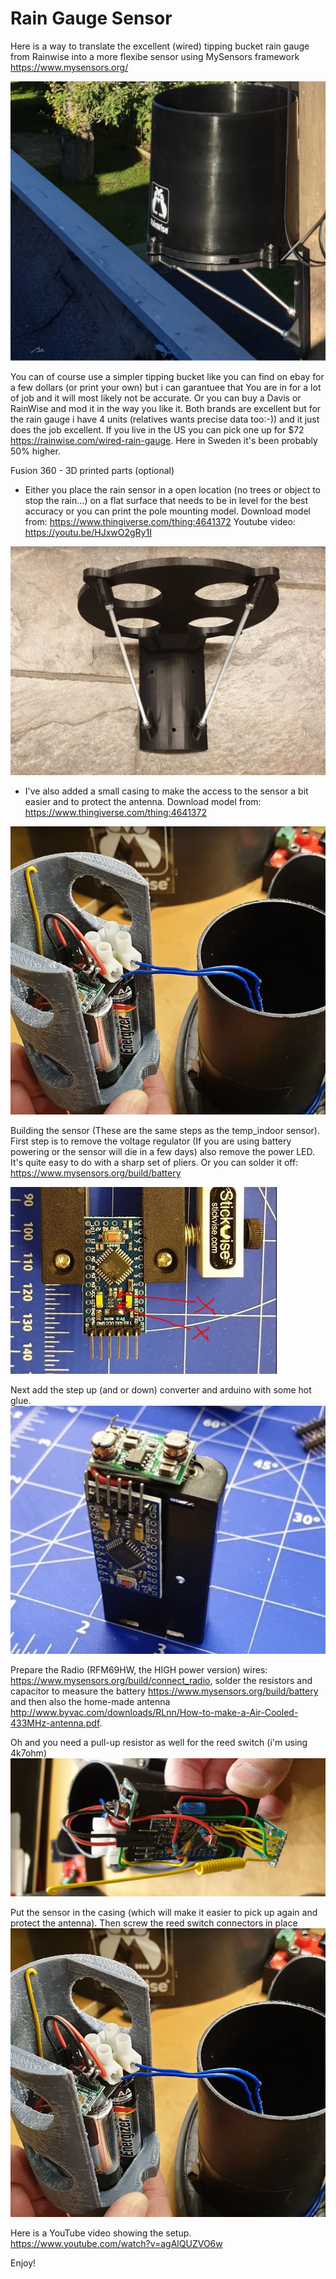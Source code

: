 # Rain Gauge Sensor
Here is a way to translate the excellent (wired) tipping bucket rain gauge from Rainwise into a more flexibe sensor using MySensors framework https://www.mysensors.org/

![1](https://github.com/boanjo/boanjo.github.io/blob/master/rain_mounted.jpg?raw=true "Pic 1")

You can of course use a simpler tipping bucket like you can find on ebay for a few dollars (or print your own) but i can garantuee that You are in for a lot of job and it will most likely not be accurate. Or you can buy a Davis or RainWise and mod it in the way you like it. Both brands are excellent but for the rain gauge i have 4 units (relatives wants precise data too:-)) and it just does the job excellent. If you live in the US you can pick one up for $72 https://rainwise.com/wired-rain-gauge. Here in Sweden it's been probably 50% higher.

Fusion 360 - 3D printed parts (optional)
-  Either you place the rain sensor in a open location (no trees or object to stop the rain...) on a flat surface that needs to be in level for the best accuracy or you can print the pole mounting model.
Download model from: https://www.thingiverse.com/thing:4641372
Youtube video: https://youtu.be/HJxwO2gRy1I

![2](https://github.com/boanjo/boanjo.github.io/blob/master/rain_mounting.jpg?raw=true "Pic 2")

- I've also added a small casing to make the access to the sensor a bit easier and to protect the antenna. 
Download model from: https://www.thingiverse.com/thing:4641372

![3](https://github.com/boanjo/boanjo.github.io/blob/master/rain_case.jpg?raw=true "Pic 3")

Building the sensor (These are the same steps as the temp_indoor sensor). First step is to remove the voltage regulator (If you are using battery powering or the sensor will die in a few days) also remove the power LED. It's quite easy to do with a sharp set of pliers. Or you can solder it off: https://www.mysensors.org/build/battery

![4](https://github.com/boanjo/boanjo.github.io/blob/master/temp_indoor_1_remove.jpg?raw=true "Pic 4")

Next add the step up (and or down) converter and arduino with some hot glue.
![5](https://github.com/boanjo/boanjo.github.io/blob/master/temp_indoor_2_hot_glue.jpg?raw=true "Pic 5")

Prepare the Radio (RFM69HW, the HIGH power version) wires: https://www.mysensors.org/build/connect_radio, solder the resistors and capacitor to measure the battery https://www.mysensors.org/build/battery and then also the home-made antenna http://www.byvac.com/downloads/RLnn/How-to-make-a-Air-Cooled-433MHz-antenna.pdf.

Oh and you need a pull-up resistor as well for the reed switch (i'm using 4k7ohm)
![6](https://github.com/boanjo/boanjo.github.io/blob/master/rain_radio.jpg?raw=true "Pic 6")

Put the sensor in the casing (which will make it easier to pick up again and protect the antenna). Then screw the reed switch connectors in place
![7](https://github.com/boanjo/boanjo.github.io/blob/master/rain_case.jpg?raw=true "Pic 7")


Here is a YouTube video showing the setup.
https://www.youtube.com/watch?v=agAlQUZVO6w

Enjoy!